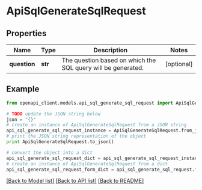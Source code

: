 # ApiSqlGenerateSqlRequest


## Properties
Name | Type | Description | Notes
------------ | ------------- | ------------- | -------------
**question** | **str** | The question based on which the SQL query will be generated. | [optional] 

## Example

```python
from openapi_client.models.api_sql_generate_sql_request import ApiSqlGenerateSqlRequest

# TODO update the JSON string below
json = "{}"
# create an instance of ApiSqlGenerateSqlRequest from a JSON string
api_sql_generate_sql_request_instance = ApiSqlGenerateSqlRequest.from_json(json)
# print the JSON string representation of the object
print ApiSqlGenerateSqlRequest.to_json()

# convert the object into a dict
api_sql_generate_sql_request_dict = api_sql_generate_sql_request_instance.to_dict()
# create an instance of ApiSqlGenerateSqlRequest from a dict
api_sql_generate_sql_request_form_dict = api_sql_generate_sql_request.from_dict(api_sql_generate_sql_request_dict)
```
[[Back to Model list]](../README.md#documentation-for-models) [[Back to API list]](../README.md#documentation-for-api-endpoints) [[Back to README]](../README.md)


